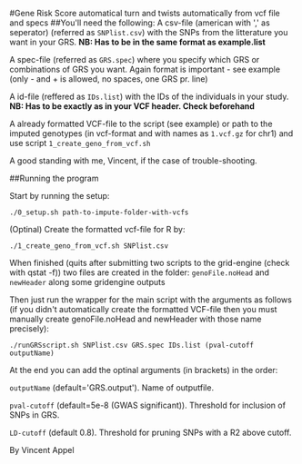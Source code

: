 #Gene Risk Score automatical turn and twists automatically from vcf file and specs
##You'll need the following:
A csv-file (american with ',' as seperator) (referred as `SNPlist.csv`) with the SNPs from the litterature you want in your GRS. **NB: Has to be in the same format as example.list**

A spec-file (referred as `GRS.spec`) where you specify which GRS or combinations of GRS you want. Again format is important - see example (only - and + is allowed, no spaces, one GRS pr. line)

A id-file (reffered as `IDs.list`) with the IDs of the individuals in your study. **NB: Has to be exactly as in your VCF header. Check beforehand**

A already formatted VCF-file to the script (see example) or path to the imputed genotypes (in vcf-format and with names as `1.vcf.gz` for chr1) and use script
`1_create_geno_from_vcf.sh`

A good standing with me, Vincent, if the case of trouble-shooting.

##Running the program

Start by running the setup:

`./0_setup.sh path-to-impute-folder-with-vcfs`

(Optinal) Create the formatted vcf-file for R by:

`./1_create_geno_from_vcf.sh SNPlist.csv`

When finished (quits after submitting two scripts to the grid-engine (check with qstat -f)) two files are created in the folder: `genoFile.noHead` and `newHeader` along some gridengine outputs

Then just run the wrapper for the main script with the arguments as follows (if you didn't automatically create the formatted VCF-file then you must manually create genoFile.noHead and newHeader with those name precisely):

`./runGRSscript.sh SNPlist.csv GRS.spec IDs.list (pval-cutoff outputName)`

At the end you can add the optinal arguments (in brackets) in the order:

`outputName` (default='GRS.output'). Name of outputfile.

`pval-cutoff` (default=5e-8 (GWAS significant)). Threshold for inclusion of SNPs in GRS.

`LD-cutoff` (default 0.8). Threshold for pruning SNPs with a R2 above cutoff.

By Vincent Appel